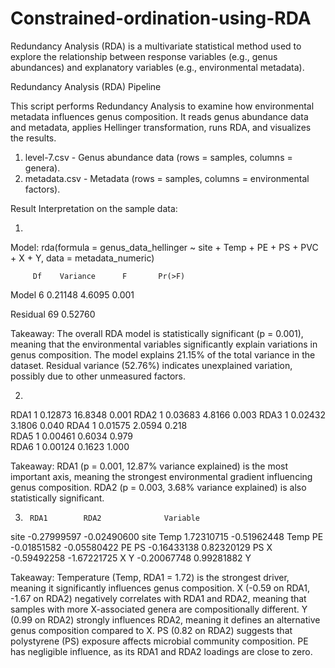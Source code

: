 # Constrained-ordination-using-RDA
Redundancy Analysis (RDA) is a multivariate statistical method used to explore the relationship between response variables (e.g., genus abundances) and explanatory variables (e.g., environmental metadata).

Redundancy Analysis (RDA) Pipeline


This script performs Redundancy Analysis  to examine how environmental metadata influences genus composition. It reads genus abundance data and metadata, applies Hellinger transformation, runs RDA, and visualizes the results.

1. level-7.csv - Genus abundance data (rows = samples, columns = genera).
2. metadata.csv - Metadata (rows = samples, columns = environmental factors).


Result Interpretation on the sample data:

1.
Model: rda(formula = genus_data_hellinger ~ site + Temp + PE + PS + PVC + X + Y, data = metadata_numeric)

         Df    Variance      F       Pr(>F)    
Model    6     0.21148       4.6095  0.001 

Residual 69    0.52760     

Takeaway:
The overall RDA model is statistically significant (p = 0.001), meaning that the environmental variables significantly explain variations in genus composition.
The model explains 21.15% of the total variance in the dataset.
Residual variance (52.76%) indicates unexplained variation, possibly due to other unmeasured factors.

2. 
RDA1      1  0.12873 16.8348  0.001 
RDA2      1  0.03683  4.8166  0.003 
RDA3      1  0.02432  3.1806  0.040 
RDA4      1  0.01575  2.0594  0.218    
RDA5      1  0.00461  0.6034  0.979    
RDA6      1  0.00124  0.1623  1.000  

Takeaway:
RDA1 (p = 0.001, 12.87% variance explained) is the most important axis, meaning the strongest environmental gradient influencing genus composition.
RDA2 (p = 0.003, 3.68% variance explained) is also statistically significant.

3. 
        RDA1        RDA2              Variable

site   -0.27999597   -0.02490600      site
Temp    1.72310715   -0.51962448      Temp
PE     -0.01851582   -0.05580422        PE
PS     -0.16433138    0.82320129        PS
X      -0.59492258   -1.67221725      X
Y      -0.20067748    0.99281882      Y

Takeaway:
Temperature (Temp, RDA1 = 1.72) is the strongest driver, meaning it significantly influences genus composition.
X (-0.59 on RDA1, -1.67 on RDA2) negatively correlates with RDA1 and RDA2, meaning that samples with more X-associated genera are compositionally different.
Y (0.99 on RDA2) strongly influences RDA2, meaning it defines an alternative genus composition compared to X.
PS (0.82 on RDA2) suggests that polystyrene (PS) exposure affects microbial community composition.
PE has negligible influence, as its RDA1 and RDA2 loadings are close to zero.

